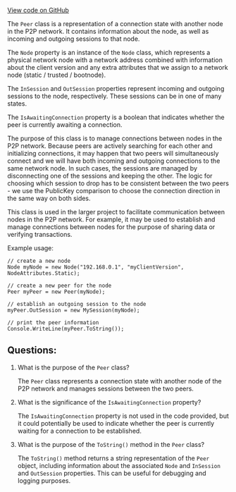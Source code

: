 [View code on GitHub](https://github.com/nethermindeth/nethermind/Nethermind.Network/Peer.cs)

The `Peer` class is a representation of a connection state with another node in the P2P network. It contains information about the node, as well as incoming and outgoing sessions to that node. 

The `Node` property is an instance of the `Node` class, which represents a physical network node with a network address combined with information about the client version and any extra attributes that we assign to a network node (static / trusted / bootnode). 

The `InSession` and `OutSession` properties represent incoming and outgoing sessions to the node, respectively. These sessions can be in one of many states. 

The `IsAwaitingConnection` property is a boolean that indicates whether the peer is currently awaiting a connection. 

The purpose of this class is to manage connections between nodes in the P2P network. Because peers are actively searching for each other and initializing connections, it may happen that two peers will simultaneously connect and we will have both incoming and outgoing connections to the same network node. In such cases, the sessions are managed by disconnecting one of the sessions and keeping the other. The logic for choosing which session to drop has to be consistent between the two peers - we use the PublicKey comparison to choose the connection direction in the same way on both sides. 

This class is used in the larger project to facilitate communication between nodes in the P2P network. For example, it may be used to establish and manage connections between nodes for the purpose of sharing data or verifying transactions. 

Example usage:

```
// create a new node
Node myNode = new Node("192.168.0.1", "myClientVersion", NodeAttributes.Static);

// create a new peer for the node
Peer myPeer = new Peer(myNode);

// establish an outgoing session to the node
myPeer.OutSession = new MySession(myNode);

// print the peer information
Console.WriteLine(myPeer.ToString());
```
## Questions: 
 1. What is the purpose of the `Peer` class?
    
    The `Peer` class represents a connection state with another node of the P2P network and manages sessions between the two peers.

2. What is the significance of the `IsAwaitingConnection` property?
    
    The `IsAwaitingConnection` property is not used in the code provided, but it could potentially be used to indicate whether the peer is currently waiting for a connection to be established.

3. What is the purpose of the `ToString()` method in the `Peer` class?
    
    The `ToString()` method returns a string representation of the `Peer` object, including information about the associated `Node` and `InSession` and `OutSession` properties. This can be useful for debugging and logging purposes.
